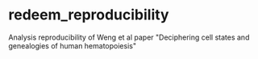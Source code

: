 # redeem_reproducibility
Analysis reproducibility of Weng et al paper "Deciphering cell states and genealogies of human hematopoiesis"
